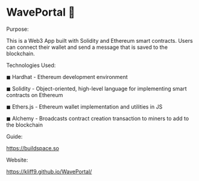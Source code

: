 

# WavePortal 👋


Purpose:

This is a Web3 App built with Solidity and Ethereum smart contracts. Users can connect their wallet and send a message that is saved to the blockchain.


Technologies Used:

◼ Hardhat - Ethereum development environment

◼ Solidity - Object-oriented, high-level language for implementing smart contracts on Ethereum

◼ Ethers.js - Ethereum wallet implementation and utilities in JS

◼ Alchemy - Broadcasts contract creation transaction to miners to add to the blockchain



Guide:

https://buildspace.so

Website: 

https://kliff9.github.io/WavePortal/
